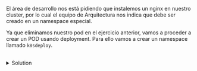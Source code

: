 El área de desarrollo nos está pidiendo que instalemos un nginx en nuestro cluster, por lo cual el equipo de Arquitectura nos indica que debe ser creado en un namespace especial.

Ya que eliminamos nuestro pod en el ejercicio anterior, vamos a proceder a crear un POD usando deployment. Para ello vamos a crear un namespace llamado `k8sdeploy`.

<br>
<details><summary>Solution</summary>
<br>

```plain
kubectl create ns k8sdeploy
```{{exec}}

</details>

Una vez que tenemos nuestro namespace creado, vamos a proceder a crear la estructura de nuestro archivo YAML con la siguiente información en un archivo llamado myDeploy.yaml:

```text
**nombre del deploy:** nginx-deploy
**Etiquetas:** app: nginx
**replicas: 3
**nombre del contenedor:** nginx
**image:** nginx:1.14.2
**containerPort:** 80
```
br>
<details><summary>Solución</summary>
<br>

```plain
touch myDeploy.yaml
```{{exec}}

```YAML
apiVersion: apps/v1
kind: Deployment
metadata:
  name: nginx-deployment
  labels:
    app: nginx
spec:
  replicas: 3
  selector:
    matchLabels:
      app: nginx
  template:
    metadata:
      labels:
        app: nginx
    spec:
      containers:
      - name: nginx
        image: nginx:1.14.2
        ports:
        - containerPort: 80
```

</details>

1. Una vez creado nuestro archivo myDeploy.yaml, vamos a proceder a instalarlo con el comando apply dentro de kubectl en el namespace llamado `k8sdeploy`:

```plain
kubectl apply -f myDeploy.yaml -n k8sdeploy
```{{exec}}

2. Validemos la información con la que se deployó el deployment con el comando get en el namespace `k8sdeploy`:

```plain
kubectl get deploy -n k8sdeploy
```{{exec}}

3. Revisemos que los pods estén en running, el cual deben ser un total de 3 pods por la cantidad de replicas que se configuraron.

4. Si nuestros pods están en running, ¡Excelente!, acabas de instalar un microservicio como objeto Deployment.

